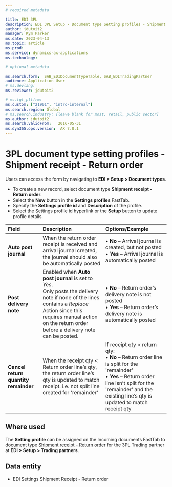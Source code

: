 ```yaml
---
# required metadata

title: EDI 3PL
description: EDI 3PL Setup - Document type Setting profiles - Shipment receipt - Return order
author: jdutoit2
manager: Kym Parker
ms.date: 2023-04-13
ms.topic: article
ms.prod: 
ms.service: dynamics-ax-applications
ms.technology: 

# optional metadata

ms.search.form:  SAB_EDIDocumentTypeTable, SAB_EDITradingPartner
audience: Application User
# ms.devlang: 
ms.reviewer: jdutoit2

# ms.tgt_pltfrm: 
ms.custom: ["21901", "intro-internal"]
ms.search.region: Global
# ms.search.industry: [leave blank for most, retail, public sector]
ms.author: jdutoit2
ms.search.validFrom:   2016-05-31
ms.dyn365.ops.version:  AX 7.0.1
---
```


# 3PL document type setting profiles - Shipment receipt - Return order

Users can access the form by navigating to **EDI > Setup > Document types**.

- To create a new record, select document type **Shipment receipt - Return order**.
- Select the **New** button in the **Settings profiles** FastTab.
- Specify the **Settings profile id** and **Description** of the profile.
- Select the Settings profile id hyperlink or the **Setup** button to update profile details.

**Field**           |	**Description**	                          | **Options/Example**
:-------            |:-------                                   |:----------
**Auto post journal** |	When the return order receipt is received and arrival journal created, the journal should also be automatically posted	| • **No** – Arrival journal is created, but not posted <br> • **Yes** –  Arrival journal is automatically posted
**Post delivery note**  |	Enabled when **Auto post journal** is set to _Yes_. <br> Only posts the delivery note if none of the lines contains a _Replace_ Action since this requires manual action on the return order before a delivery note can be posted.	| • **No** – Return order’s delivery note is not posted <br> • **Yes** – Return order’s delivery note is automatically posted
**Cancel return quantity remainder**  | When the receipt qty < Return order line’s qty, the return order line’s qty is updated to match receipt. i.e. not split line created for 'remainder'	| If receipt qty < return qty: <br> • **No** – Return order line is split for the 'remainder' <br> • **Yes** – Return order line isn’t split for the 'remainder' and the existing line’s qty is updated to match receipt qty

## Where used
The **Setting profile** can be assigned on the Incoming documents FastTab to document type [Shipment receipt - Return order](../../DOCUMENTS/Shipment-receipt-Return-order.md) for the 3PL Trading partner at **EDI > Setup > Trading partners**.

## Data entity
- EDI Settings Shipment Receipt - Return order
